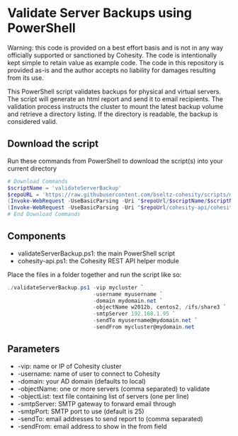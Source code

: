 # Validate Server Backups using PowerShell

Warning: this code is provided on a best effort basis and is not in any way officially supported or sanctioned by Cohesity. The code is intentionally kept simple to retain value as example code. The code in this repository is provided as-is and the author accepts no liability for damages resulting from its use.

This PowerShell script validates backups for physical and virtual servers. The script will generate an html report and send it to email recipients. The validation process instructs the cluster to mount the latest backup volume and retrieve a directory listing. If the directory is readable, the backup is considered valid.

## Download the script

Run these commands from PowerShell to download the script(s) into your current directory

```powershell
# Download Commands
$scriptName = 'validateServerBackup'
$repoURL = 'https://raw.githubusercontent.com/bseltz-cohesity/scripts/master/powershell'
(Invoke-WebRequest -UseBasicParsing -Uri "$repoUrl/$scriptName/$scriptName.ps1").content | Out-File "$scriptName.ps1"; (Get-Content "$scriptName.ps1") | Set-Content "$scriptName.ps1"
(Invoke-WebRequest -UseBasicParsing -Uri "$repoUrl/cohesity-api/cohesity-api.ps1").content | Out-File cohesity-api.ps1; (Get-Content cohesity-api.ps1) | Set-Content cohesity-api.ps1
# End Download Commands
```

## Components

* validateServerBackup.ps1: the main PowerShell script
* cohesity-api.ps1: the Cohesity REST API helper module

Place the files in a folder together and run the script like so:

```powershell
./validateServerBackup.ps1 -vip mycluster `
                           -username myusername `
                           -domain mydomain.net `
                           -objectName w2012b, centos2, /ifs/share3 `
                           -smtpServer 192.168.1.95 `
                           -sendTo myusername@mydomain.net `
                           -sendFrom mycluster@mydomain.net
```

## Parameters

* -vip: name or IP of Cohesity cluster
* -username: name of user to connect to Cohesity
* -domain: your AD domain (defaults to local)
* -objectName: one or more servers (comma separated) to validate
* -objectList: text file containing list of servers (one per line)
* -smtpServer: SMTP gateway to forward email through
* -smtpPort: SMTP port to use (default is 25)
* -sendTo: email addresses to send report to (comma separated)
* -sendFrom: email address to show in the from field
